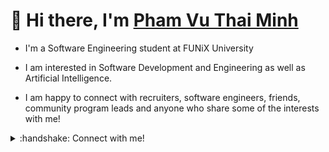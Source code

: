 # 👋 Hi there, I'm [Pham Vu Thai Minh](https://thaiminhpv.github.io/)

- I'm a Software Engineering student at FUNiX University

- I am interested in Software Development and Engineering as well as Artificial Intelligence.

- I am happy to connect with recruiters, software engineers, friends, community program leads and anyone who share some of the interests with me!

<details>
  <summary>:handshake: Connect with me!
  </summary>
<br />

- I'm best reached via email: [thaiminhpv@gmail.com](mailto:thaiminhpv@gmail.com)
- [Facebook](https://www.facebook.com/thaiminhpv/)
- [My Website](https://thaiminhpv.github.io/)
- [YouTube](https://www.youtube.com/channel/UCJqTRDGV26X9NLCFAH_5PPA)
- [LinkedIn](https://www.linkedin.com/in/thaiminhpv/)

</details>
